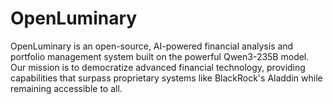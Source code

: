 # OpenLuminary
OpenLuminary is an open-source, AI-powered financial analysis and portfolio management system built on the powerful Qwen3-235B model. Our mission is to democratize advanced financial technology, providing capabilities that surpass proprietary systems like BlackRock's Aladdin while remaining accessible to all.
